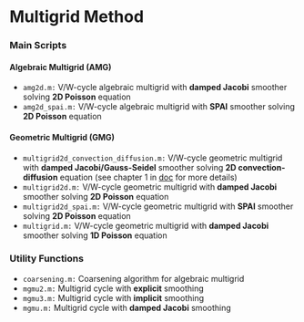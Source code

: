 # Multigrid Method
### Main Scripts
#### Algebraic Multigrid (AMG)
* `amg2d.m:` V/W-cycle algebraic multigrid with **damped Jacobi** smoother solving **2D Poisson** equation
* `amg2d_spai.m:` V/W-cycle algebraic multigrid with **SPAI** smoother solving **2D Poisson** equation
#### Geometric Multigrid (GMG)
* `multigrid2d_convection_diffusion.m:` V/W-cycle geometric multigrid with **damped Jacobi/Gauss-Seidel** smoother solving **2D convection-diffusion** equation (see chapter 1 in [doc](https://github.com/ntselepidis/SciComput-MATLAB/blob/master/A%20Study%20of%20Advanced%20Computational%20Methods.pdf) for more details)
* `multigrid2d.m:` V/W-cycle geometric multigrid with **damped Jacobi** smoother solving **2D Poisson** equation
* `multigrid2d_spai.m:` V/W-cycle geometric multigrid with **SPAI** smoother solving **2D Poisson** equation
* `multigrid.m:` V/W-cycle geometric multigrid with **damped Jacobi** smoother solving **1D Poisson** equation
### Utility Functions
* `coarsening.m:` Coarsening algorithm for algebraic multigrid
* `mgmu2.m:` Multigrid cycle with **explicit** smoothing
* `mgmu3.m:` Multigrid cycle with **implicit** smoothing
* `mgmu.m:` Multigrid cycle with **damped Jacobi** smoothing

